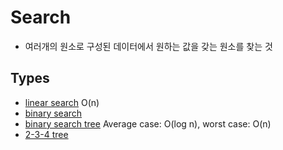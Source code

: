# Search

- 여러개의 원소로 구성된 데이터에서 원하는 값을 갖는 원소를 찾는 것


## Types

- [linear search]() O(n)
- [binary search]() 
- [binary search tree]() Average case: O(log n), worst case: O(n)
- [2-3-4 tree]() 